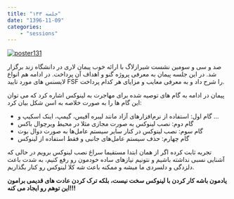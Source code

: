 ```yaml
---
title: "جلسه ۱۳۳"
date: "1396-11-09"
categories:
    - "sessions"
---
```

[![poster131](../../img/poster133.jpg)](../../img/poster133.jpg)

صد و سی و سومین نشست شیرازلاگ با ارائه خوب پیمان لاری در دانشگاه زند برگزار شد. در این جلسه پیمان به معرفی پروژه گنو و اهداف آن پرداخت. در ادامه هم انواع لایسنس های مورد تایید FSF را شرح داد و به معرفی معایب و مزایای هر کدام پرداخت.

پیمان در ادامه به گام های توصیه شده برای مهاجرت به لینوکس اشاره کرد که می توان این گام ها را به صورت خلاصه به اسن شکل بیان کرد:

* گام اول: استفاده از نرم‌افزارهای آزاد مانند لیبره آفیس، گیمپ، اینک اسکیپ و ...
* گام دوم: نصب لینوکس به صورت مجازی مثلا در محیط ویرچوال باکس
* گام سوم: نصب لینوکس در کنار سایر سیستم عامل‌ها به صورت دوال بوت
* گام چهارم: حذف سیستم عامل‌های جانبی و فقط استفاده از لینوکس

تجربه ثابت کرده اگر از همان ابتدا مستقیما سراغ نصب لینوکس برویم در حالی که آشنایی نسبی نداشته باشیم و نتونیم نیازهای ساده خودمون رو رفع کنیم، به شدت باعث دلزدگی و دلسردی ما میشه و ممکنه باعث شه کلا لینوکس رو کنار بگذاریم. 

**یادمون باشه کار کردن با لینوکس سخت نیست، بلکه ترک کردن عادت های قدیمی برامون این توهم رو ایجاد می کنه!!!**
